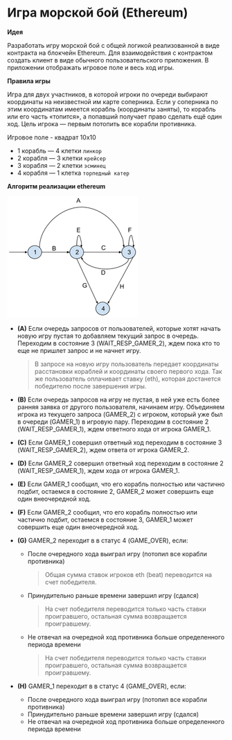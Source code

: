 # Игра морской бой (Ethereum)

**Идея**

Разработать игру морской бой с общей логикой реализованной в виде контракта на блокчейн Ethereum. Для взаимодействия с контрактом создать клиент в виде обычного пользовательского приложения. В приложении отображать игровое поле и весь ход игры.

**Правила игры**

Игра для двух участников, в которой игроки по очереди выбирают координаты на неизвестной им карте соперника. Если у соперника по этим координатам имеется корабль (координаты заняты), то корабль или его часть «топится», а попавший получает право сделать ещё один ход. Цель игрока — первым потопить все корабли противника.

Игровое поле - квадрат 10х10
* 1 корабль — 4 клетки `линкор`
* 2 корабля — 3 клетки `крейсер`
* 3 корабля — 2 клетки `эсминец`
* 4 корабля — 1 клетка `торпедный катер`

**Алгоритм реализации ethereum**

![конечный автомат выполнения программы](img/automat.png)

* **(A)** Если очередь запросов от пользователей, которые хотят начать новую игру пустая то добавляем текущий запрос в очередь. Переходим в состояние 3 (WAIT_RESP_GAMER_2), ждем пока кто то еще не пришлет запрос и не начнет игру. 
  > В запросе на новую игру пользователь передает координаты расстановки кораблей и координаты своего первого хода. Так же пользователь оплачивает ставку (eth), которая достанется победителю после завершения игры.

* **(B)** Если очередь запросов на игру не пустая, в ней уже есть более ранняя заявка от другого пользователя, начинаем игру. Объединяем игрока из текущего запроса (GAMER_2) с игроком, который уже был в очереди (GAMER_1) в игровую пару. Переходим в состояние 2 (WAIT_RESP_GAMER_1), ждем ответного хода от игрока GAMER_1.


* **(C)** Если GAMER_1 совершил ответный ход переходим в состояние 3 (WAIT_RESP_GAMER_2), ждем ответа от игрока GAMER_2.


* **(D)** Если GAMER_2 совершил ответный ход переходим в состояние 2 (WAIT_RESP_GAMER_1), ждем хода от игрока GAMER_1.


* **(E)** Если GAMER_1 сообщил, что его корабль полностью или частично подбит, остаемся в состояние 2, GAMER_2 может совершить еще один внеочередной ход.


* **(F)** Если GAMER_2 сообщил, что его корабль полностью или частично подбит, остаемся в состояние 3, GAMER_1 может совершить еще один внеочередной ход.


* **(G)** GAMER_2 переходит в в статус 4 (GAME_OVER), если:
  * После очередного хода выиграл игру (потопил все корабли противника) 
    > Общая сумма ставок игроков eth (beat) переводится на счет победителя.
  * Принудительно раньше времени завершил игру (сдался) 
    > На счет победителя переводится только часть ставки проигравшего, остальная сумма возвращается проигравшему.
  * Не отвечал на очередной ход противника больше определенного периода времени
    > На счет победителя переводится только часть ставки проигравшего, остальная сумма возвращается проигравшему.


* **(H)** GAMER_1 переходит в в статус 4 (GAME_OVER), если:
  * После очередного хода выиграл игру (потопил все корабли противника)
  * Принудительно раньше времени завершил игру (сдался) 
  * Не отвечал на очередной ход противника больше определенного периода времени